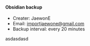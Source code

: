 #### Obsidian backup

- Creater: JaewonE
- Email: importjaewone@gmail.com
- Backup interval: every 20 minutes

asdasdasd
